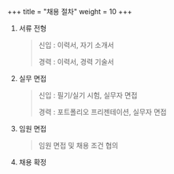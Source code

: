 +++
title = "채용 절차"
weight = 10
+++
1. 서류 전형

    > 신입 : 이력서, 자기 소개서
    >
    > 경력 : 이력서, 경력 기술서

1. 실무 면접

    > 신입 : 필기/실기 시험, 실무자 면접
    >
    > 경력 : 포트폴리오 프리젠테이션, 실무자 면접

1. 임원 면접

    > 임원 면접 및 채용 조건 협의

1. 채용 확정
